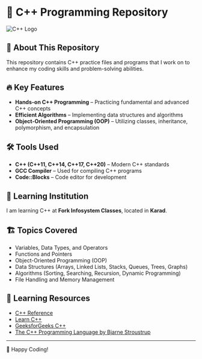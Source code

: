 # 🚀 C++ Programming Repository

![C++ Logo](https://img.shields.io/badge/C++-00599C?style=for-the-badge&logo=c%2B%2B&logoColor=white)

## 📌 About This Repository
This repository contains C++ practice files and programs that I work on to enhance my coding skills and problem-solving abilities.

## 🔥 Key Features
- **Hands-on C++ Programming** – Practicing fundamental and advanced C++ concepts
- **Efficient Algorithms** – Implementing data structures and algorithms
- **Object-Oriented Programming (OOP)** – Utilizing classes, inheritance, polymorphism, and encapsulation

## 🛠 Tools Used
- **C++ (C++11, C++14, C++17, C++20)** – Modern C++ standards
- **GCC Compiler** – Used for compiling C++ programs
- **Code::Blocks** – Code editor for development

## 🏫 Learning Institution
I am learning C++ at **Fork Infosystem Classes**, located in **Karad**.

## 🏗️ Topics Covered
- Variables, Data Types, and Operators
- Functions and Pointers
- Object-Oriented Programming (OOP)
- Data Structures (Arrays, Linked Lists, Stacks, Queues, Trees, Graphs)
- Algorithms (Sorting, Searching, Recursion, Dynamic Programming)
- File Handling and Memory Management

## 🎯 Learning Resources
- [C++ Reference](https://en.cppreference.com/w/)
- [Learn C++](https://www.learncpp.com/)
- [GeeksforGeeks C++](https://www.geeksforgeeks.org/c-plus-plus/)
- [The C++ Programming Language by Bjarne Stroustrup](https://www.stroustrup.com/books.html)



---
🚀 Happy Coding!
